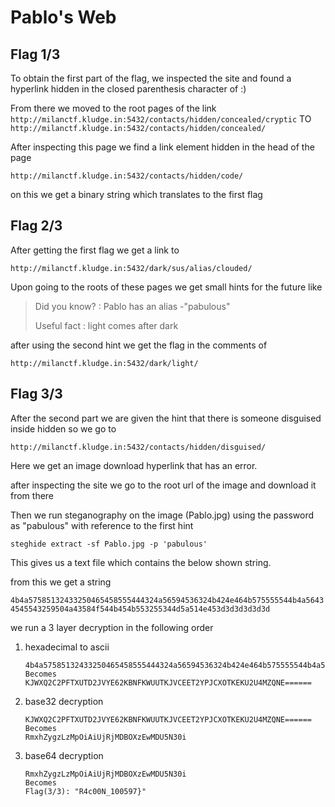 # Pablo's Web

## Flag 1/3

To obtain the first part of the flag, we inspected the site and found a hyperlink hidden in the closed parenthesis character of :)

From there we moved to the root pages of the link
`http://milanctf.kludge.in:5432/contacts/hidden/concealed/cryptic`
TO
`http://milanctf.kludge.in:5432/contacts/hidden/concealed/`

After inspecting this page we find a link element hidden in the head of the page 

`http://milanctf.kludge.in:5432/contacts/hidden/code/`

on this we get a binary string which translates to the first flag

## Flag 2/3

After getting the first flag we get a link to 

`http://milanctf.kludge.in:5432/dark/sus/alias/clouded/`

Upon going to the roots of these pages we get small hints for the future like

> Did you know? : Pablo has an alias -"pabulous"
> 
> Useful fact : light comes after dark

after using the second hint we get the flag in the comments of

`http://milanctf.kludge.in:5432/dark/light/`


## Flag 3/3

After the second part we are given the hint that there is someone disguised inside hidden so we go to

`http://milanctf.kludge.in:5432/contacts/hidden/disguised/`

Here we get an image download hyperlink that has an error.

after inspecting the site we go to the root url of the image and download it from there

Then we run steganography on the image (Pablo.jpg) using the password as "pabulous" with reference to the first hint
```
steghide extract -sf Pablo.jpg -p 'pabulous'
```
This gives us a text file which contains the below shown string.

from this we get a string

`4b4a57585132433250465458555444324a56594536324b424e464b575555544b4a56434545543259504a43584f544b454b553255344d5a514e453d3d3d3d3d3d`

we run a 3 layer decryption in the following order
1. hexadecimal to ascii
    ```
    4b4a57585132433250465458555444324a56594536324b424e464b575555544b4a56434545543259504a43584f544b454b553255344d5a514e453d3d3d3d3d3d
    Becomes
    KJWXQ2C2PFTXUTD2JVYE62KBNFKWUUTKJVCEET2YPJCXOTKEKU2U4MZQNE======
    ```
1. base32 decryption
    ```
    KJWXQ2C2PFTXUTD2JVYE62KBNFKWUUTKJVCEET2YPJCXOTKEKU2U4MZQNE======
    Becomes
    RmxhZygzLzMpOiAiUjRjMDBOXzEwMDU5N30i
    ```
1. base64 decryption
    ```
    RmxhZygzLzMpOiAiUjRjMDBOXzEwMDU5N30i
    Becomes
    Flag(3/3): "R4c00N_100597}"  
    ```




